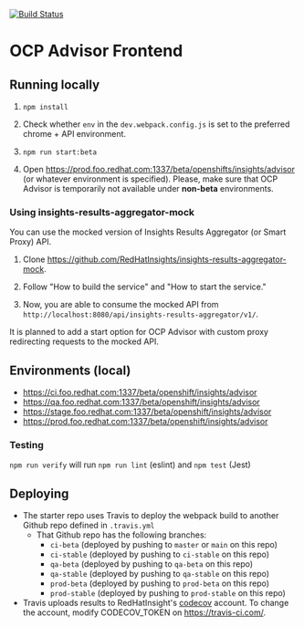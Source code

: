 [![Build Status](https://app.travis-ci.com/RedHatInsights/ocp-advisor-frontend.svg?branch=master)](https://app.travis-ci.com/RedHatInsights/ocp-advisor-frontend)

# OCP Advisor Frontend

## Running locally

1. `npm install`

2. Check whether `env` in the `dev.webpack.config.js` is set to the preferred chrome + API environment.

3. `npm run start:beta`

4. Open https://prod.foo.redhat.com:1337/beta/openshifts/insights/advisor (or whatever environment is specified). Please, make sure that OCP Advisor is temporarily not available under **non-beta** environments.

### Using insights-results-aggregator-mock

You can use the mocked version of Insights Results Aggregator (or Smart Proxy) API.

1. Clone https://github.com/RedHatInsights/insights-results-aggregator-mock.

2. Follow "How to build the service" and "How to start the service."

3. Now, you are able to consume the mocked API from `http://localhost:8080/api/insights-results-aggregator/v1/`.

It is planned to add a start option for OCP Advisor with custom proxy redirecting requests to the mocked API.

## Environments (local)

- https://ci.foo.redhat.com:1337/beta/openshift/insights/advisor
- https://qa.foo.redhat.com:1337/beta/openshift/insights/advisor
- https://stage.foo.redhat.com:1337/beta/openshift/insights/advisor
- https://prod.foo.redhat.com:1337/beta/openshift/insights/advisor

### Testing

`npm run verify` will run `npm run lint` (eslint) and `npm test` (Jest)

## Deploying

- The starter repo uses Travis to deploy the webpack build to another Github repo defined in `.travis.yml`
  - That Github repo has the following branches:
    - `ci-beta` (deployed by pushing to `master` or `main` on this repo)
    - `ci-stable` (deployed by pushing to `ci-stable` on this repo)
    - `qa-beta` (deployed by pushing to `qa-beta` on this repo)
    - `qa-stable` (deployed by pushing to `qa-stable` on this repo)
    - `prod-beta` (deployed by pushing to `prod-beta` on this repo)
    - `prod-stable` (deployed by pushing to `prod-stable` on this repo)
- Travis uploads results to RedHatInsight's [codecov](https://codecov.io) account. To change the account, modify CODECOV_TOKEN on https://travis-ci.com/.

